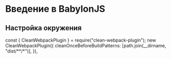 # Введение в BabylonJS

## Настройка окружения
const { CleanWebpackPlugin } = require("clean-webpack-plugin");
    new CleanWebpackPlugin({
      cleanOnceBeforeBuildPatterns: [path.join(__dirname, "dist/**/*")],
    }),